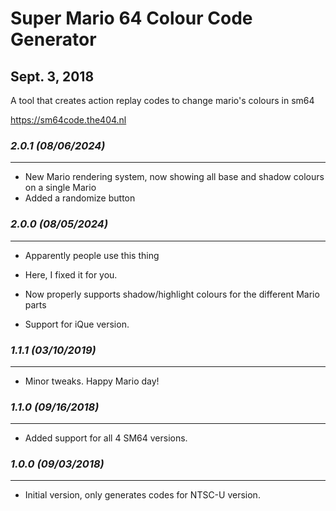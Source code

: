 # Super Mario 64 Colour Code Generator
## Sept. 3, 2018

A tool that creates action replay codes to change mario's colours in sm64

https://sm64code.the404.nl

### *2.0.1 (08/06/2024)*
------------------------
- New Mario rendering system, now showing all base and shadow colours on a single Mario
- Added a randomize button

### *2.0.0 (08/05/2024)*
------------------------
- Apparently people use this thing
- Here, I fixed it for you.

- Now properly supports shadow/highlight colours for the different Mario parts
- Support for iQue version.

### *1.1.1 (03/10/2019)*
------------------------
- Minor tweaks. Happy Mario day!

### *1.1.0 (09/16/2018)*
------------------------
- Added support for all 4 SM64 versions.

### *1.0.0 (09/03/2018)*
------------------------
- Initial version, only generates codes for NTSC-U version.
